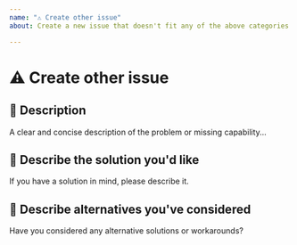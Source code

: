 ```yaml
---
name: "⚠️ Create other issue"
about: Create a new issue that doesn't fit any of the above categories (e.g. test-related issues, infrastructure issues, design issues etc.)

---
```


# ⚠️ Create other issue

## 📝 Description

A clear and concise description of the problem or missing capability...

## 📝 Describe the solution you'd like

If you have a solution in mind, please describe it.

## 📝 Describe alternatives you've considered

Have you considered any alternative solutions or workarounds?